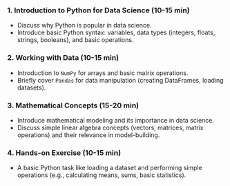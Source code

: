 ### 1. **Introduction to Python for Data Science (10-15 min)**
   - Discuss why Python is popular in data science.
   - Introduce basic Python syntax: variables, data types (integers, floats, strings, booleans), and basic operations.

### 2. **Working with Data (10-15 min)**
   - Introduction to `NumPy` for arrays and basic matrix operations.
   - Briefly cover `Pandas` for data manipulation (creating DataFrames, loading datasets).

### 3. **Mathematical Concepts (15-20 min)**
   - Introduce mathematical modeling and its importance in data science.
   - Discuss simple linear algebra concepts (vectors, matrices, matrix operations) and their relevance in model-building.
   
### 4. **Hands-on Exercise (10-15 min)**
   - A basic Python task like loading a dataset and performing simple operations (e.g., calculating means, sums, basic statistics).
